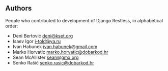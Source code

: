 ## Authors

People who contributed to development of Django Restless, in alphabetical
order:

* Deni Bertović <deni@kset.org>
* Isaev Igor <i-told@ya.ru>
* Ivan Habunek <ivan.habunek@gmail.com>
* Marko Horvatic <marko.horvatic@dobarkod.hr>
* Sean McAllister <sean@gmx.org>
* Senko Rašić <senko.rasic@dobarkod.hr>

